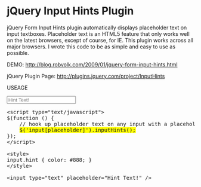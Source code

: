 jQuery Input Hints Plugin
=========================

jQuery Form Input Hints plugin automatically displays placeholder text on input textboxes.  Placeholder text is an HTML5 feature that only works well on the latest browsers, except of course, for IE.  This plugin works across all major browsers.
I wrote this code to be as simple and easy to use as possible.

DEMO: http://blog.robvolk.com/2009/01/jquery-form-input-hints.html

jQuery Plugin Page: http://plugins.jquery.com/project/InputHints


USEAGE

<script type="text/javascript">
<!--
$(function() {
	// hook up placeholder text on any input with a placeholder attribute
    $('input[placeholder]').inputHints();
});
-->
</script>

<input type="text" placeholder="Hint Text!" />
</pre>

<pre>
&lt;script type="text/javascript"&gt;
$(function () {
    // hook up placeholder text on any input with a placeholder attribute
    <span style="background-color: yellow;">$('input[placeholder]').inputHints();</span>
});
&lt;/script&gt;

&lt;style&gt;
input.hint { color: #888; }
&lt;/style&gt;

&lt;input type="text" placeholder="Hint Text!" /&gt;
</pre>
